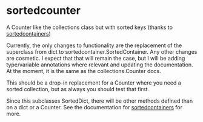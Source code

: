 # sortedcounter

A Counter like the collections class but with sorted keys (thanks to
 [sortedcontainers](https://pypi.python.org/pypi/sortedcontainers))

Currently, the only changes to functionality are the replacement of the superclass from dict to sortedcontainer.SortedContainer.
Any other changes are cosmetic. I expect that that will remain the case, but I will be adding type/variable annotations
where relevant and updating the documentation. At the moment, it is the same as the collections.Counter docs.

This should be a drop-in replacement for a Counter where you need a sorted collection, but as always you should test that first.

Since this subclasses SortedDict, there will be other methods defined than on a dict or a Counter. See the documentation for [sortedcontainers](http://www.grantjenks.com/docs/sortedcontainers/) for more.

